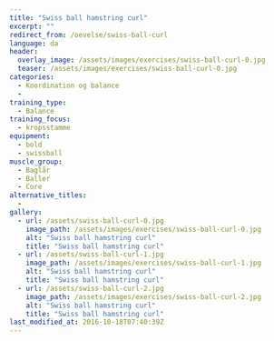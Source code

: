 ```yaml
---
title: "Swiss ball hamstring curl"
excerpt: ""
redirect_from: /oevelse/swiss-ball-curl
language: da
header:
  overlay_image: /assets/images/exercises/swiss-ball-curl-0.jpg
  teaser: /assets/images/exercises/swiss-ball-curl-0.jpg
categories:
  - Koordination og balance
  - 
training_type: 
  - Balance
training_focus: 
  - kropsstamme
equipment:
  - bold
  - swissball
muscle_group:
  - Baglår
  - Baller
  - Core
alternative_titles:
  - 
gallery:
  - url: /assets/swiss-ball-curl-0.jpg
    image_path: /assets/images/exercises/swiss-ball-curl-0.jpg
    alt: "Swiss ball hamstring curl"
    title: "Swiss ball hamstring curl"
  - url: /assets/swiss-ball-curl-1.jpg
    image_path: /assets/images/exercises/swiss-ball-curl-1.jpg
    alt: "Swiss ball hamstring curl"
    title: "Swiss ball hamstring curl"
  - url: /assets/swiss-ball-curl-2.jpg
    image_path: /assets/images/exercises/swiss-ball-curl-2.jpg
    alt: "Swiss ball hamstring curl"
    title: "Swiss ball hamstring curl"
last_modified_at: 2016-10-18T07:40:39Z
---
```



